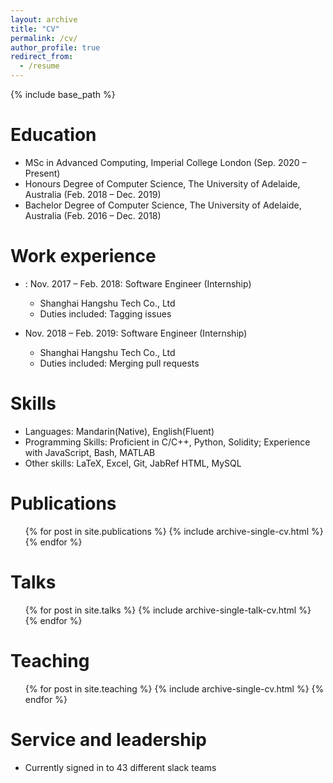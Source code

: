 ```yaml
---
layout: archive
title: "CV"
permalink: /cv/
author_profile: true
redirect_from:
  - /resume
---
```


{% include base_path %}

Education
======
* MSc in Advanced Computing, Imperial College London (Sep. 2020 – Present)
* Honours Degree of Computer Science, The University of Adelaide, Australia (Feb. 2018 – Dec. 2019)
* Bachelor Degree of Computer Science, The University of Adelaide, Australia (Feb. 2016 – Dec. 2018)


Work experience
======
* : Nov. 2017 – Feb. 2018: Software Engineer (Internship)
  * Shanghai Hangshu Tech Co., Ltd
  * Duties included: Tagging issues

* Nov. 2018 – Feb. 2019: Software Engineer (Internship)
  * Shanghai Hangshu Tech Co., Ltd
  * Duties included: Merging pull requests
  
Skills
======
* Languages: Mandarin(Native), English(Fluent)
* Programming Skills: Proficient in C/C++, Python, Solidity; Experience with JavaScript, Bash, MATLAB
* Other skills: LaTeX, Excel, Git, JabRef HTML, MySQL

Publications
======
  <ul>{% for post in site.publications %}
    {% include archive-single-cv.html %}
  {% endfor %}</ul>
  
Talks
======
  <ul>{% for post in site.talks %}
    {% include archive-single-talk-cv.html %}
  {% endfor %}</ul>
  
Teaching
======
  <ul>{% for post in site.teaching %}
    {% include archive-single-cv.html %}
  {% endfor %}</ul>
  
Service and leadership
======
* Currently signed in to 43 different slack teams
